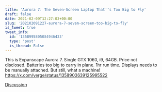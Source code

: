 ```yaml
---
title: 'Aurora 7: The Seven-Screen Laptop That''s Too Big to Fly'
draft: false
date: 2021-02-09T12:27:03+00:00
slug: '202102091227-aurora-7-seven-screen-too-big-to-fly'
is_tweet: true
tweet_info:
  id: '1358995805084946433'
  type: 'post'
  is_thread: False
---
```




This is Expanscape Aurora 7. Single GTX 1060, i9, 64GB. Price not disclosed. Batteries too big to carry in plane. 1hr run time. Displays needs to be manually attached. But still, what a machine! <https://x.com/verge/status/1358903639125995522>

[Discussion](https://x.com/sytelus/status/1358995805084946433)
